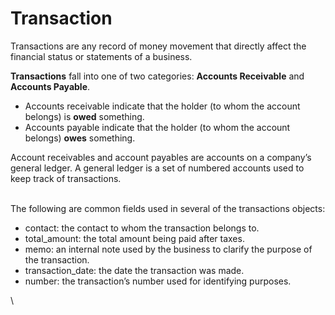 # Transaction

Transactions are any record of money movement that directly affect the financial status or statements of a business.&#x20;

**Transactions** fall into one of two categories: **Accounts Receivable** and **Accounts Payable**.&#x20;

* Accounts receivable indicate that the holder (to whom the account belongs) is **owed** something.
* Accounts payable indicate that the holder (to whom the account belongs) **owes** something.

Account receivables and account payables are accounts on a company’s general ledger. A general ledger is a set of numbered accounts used to keep track of transactions.&#x20;

\
The following are common fields used in several of the transactions objects:

* contact: the contact to whom the transaction belongs to.
* total\_amount: the total amount being paid after taxes.
* memo: an internal note used by the business to clarify the purpose of the transaction.
* transaction\_date: the date the transaction was made.
* number: the transaction’s number used for identifying purposes.

\
